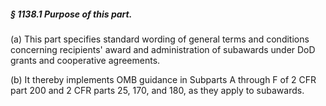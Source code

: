 ##### § 1138.1 Purpose of this part. #####

(a) This part specifies standard wording of general terms and conditions concerning recipients' award and administration of subawards under DoD grants and cooperative agreements.

(b) It thereby implements OMB guidance in Subparts A through F of 2 CFR part 200 and 2 CFR parts 25, 170, and 180, as they apply to subawards.